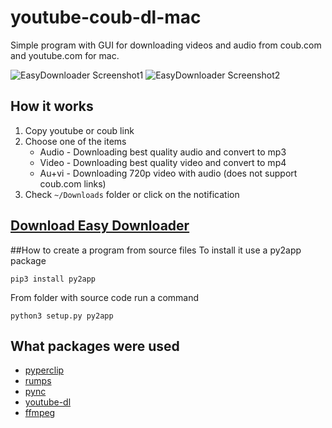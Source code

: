 # youtube-coub-dl-mac
Simple program with GUI for downloading videos and audio from coub.com and youtube.com for mac.

![EasyDownloader Screenshot1](https://github.com/steam3d/youtube-coub-dl-mac/blob/master/ReadmeMedia/1.jpg)
![EasyDownloader Screenshot2](https://github.com/steam3d/youtube-coub-dl-mac/blob/master/ReadmeMedia/2.jpg)

## How it works

1. Copy youtube or coub link
2. Choose one of the items
 	* Audio - Downloading best quality audio and convert to mp3
	* Video - Downloading best quality video and convert to mp4
	* Au+vi - Downloading 720p video with audio (does not support coub.com links)
3. Check `~/Downloads` folder or click on the notification

## [Download Easy Downloader](https://github.com/steam3d/youtube-coub-dl-mac/releases)

##How to create a program from source files
To install it use a py2app package

	pip3 install py2app

From folder with source code run a command

	python3 setup.py py2app

## What packages were used

* [pyperclip](https://github.com/asweigart/pyperclip)
* [rumps](https://github.com/jaredks/rumps)
* [pync](https://github.com/SeTeM/pync)
* [youtube-dl](https://github.com/rg3/youtube-dl)
* [ffmpeg](https://www.ffmpeg.org/)





